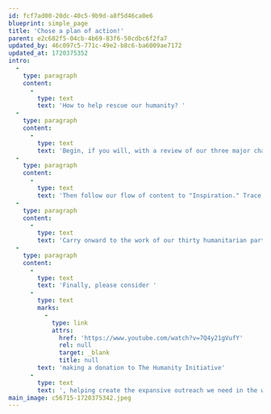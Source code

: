 ```yaml
---
id: fcf7ad00-20dc-40c5-9b9d-a8f5d46ca0e6
blueprint: simple_page
title: 'Chose a plan of action!'
parent: e2c682f5-04cb-4b69-83f6-50cdbc6f2fa7
updated_by: 46c097c5-771c-49e2-b8c6-ba6009ae7172
updated_at: 1720375352
intro:
  -
    type: paragraph
    content:
      -
        type: text
        text: 'How to help rescue our humanity? '
  -
    type: paragraph
    content:
      -
        type: text
        text: 'Begin, if you will, with a review of our three major challenges: ending war, solving climate change, saving democracy. '
  -
    type: paragraph
    content:
      -
        type: text
        text: 'Then follow our flow of content to "Inspiration." Trace the intriguing challenges of positive change. Get to know the leaders, changemakers, artists, scientists, educators, and just folks who courageously and creatively enlighten humanity''s way forward.  '
  -
    type: paragraph
    content:
      -
        type: text
        text: 'Carry onward to the work of our thirty humanitarian partners, investigating the challenges and successes of leading non-profits that toil in the trenches of necessary change. Consider too their volunteer opportunities. Most importantly, along the way, figure where and how you can best chart a personal course of positive  action. '
  -
    type: paragraph
    content:
      -
        type: text
        text: 'Finally, please consider '
      -
        type: text
        marks:
          -
            type: link
            attrs:
              href: 'https://www.youtube.com/watch?v=7Q4y21gVufY'
              rel: null
              target: _blank
              title: null
        text: 'making a donation to The Humanity Initiative'
      -
        type: text
        text: ', helping create the expansive outreach we need in the weeks and years ahead  --   fostering an Earth-changing new voice of humanity!'
main_image: c56715-1720375342.jpeg
---
```

